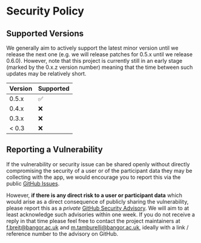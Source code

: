 # Security Policy

## Supported Versions

We generally aim to actively support the latest minor version until we release
the next one (e.g. we will release patches for 0.5.x until we release 0.6.0).
However, note that this project is currently still in an early stage (marked by
the 0.x.z version number) meaning that the time between such updates may be
relatively short.

| Version | Supported          |
| ------- | ------------------ |
| 0.5.x   | :white_check_mark: |
| 0.4.x   | :x:                |
| 0.3.x   | :x:                |
| < 0.3   | :x:                |

## Reporting a Vulnerability

If the vulnerability or security issue can be shared openly without directly
compromising the security of a user or of the participant data they may be
collecting with the app, we would encourage you to report this via the public
[GitHub Issues](https://github.com/lart-bangor/research-assistant/issues).

However, **if there is any direct risk to a user or participant data** which
would arise as a direct consequence of publicly sharing the vulnerability,
please report this as a *private*
[GitHub Security Advisory](https://github.com/lart-bangor/research-assistant/security/advisories).
We will aim to at least acknowledge such advisories within one week. If you
do not receive a reply in that time please feel free to contact the project
maintainers at <f.breit@bangor.ac.uk> and <m.tamburelli@bangor.ac.uk>,
ideally with a link / reference number to the advisory on GitHub.
